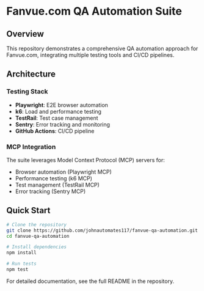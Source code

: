 # Fanvue.com QA Automation Suite

## Overview
This repository demonstrates a comprehensive QA automation approach for Fanvue.com, integrating multiple testing tools and CI/CD pipelines.

## Architecture

### Testing Stack
- **Playwright**: E2E browser automation
- **k6**: Load and performance testing
- **TestRail**: Test case management
- **Sentry**: Error tracking and monitoring
- **GitHub Actions**: CI/CD pipeline

### MCP Integration
The suite leverages Model Context Protocol (MCP) servers for:
- Browser automation (Playwright MCP)
- Performance testing (k6 MCP)
- Test management (TestRail MCP)
- Error tracking (Sentry MCP)

## Quick Start

```bash
# Clone the repository
git clone https://github.com/johnautomates117/fanvue-qa-automation.git
cd fanvue-qa-automation

# Install dependencies
npm install

# Run tests
npm test
```

For detailed documentation, see the full README in the repository.